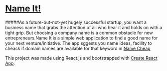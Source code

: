 # [Name It!](https://nameit-react.netlify.app/)

#####As a future-but-not-yet hugely successful startup, you want a business name that grabs the attention of all who hear it and holds on with a tight grip. But choosing a company name is a common obstacle for new entrepreneurs.Name It is a simple web application to find a good name for your next venture/initiative. The app sggests you name ideas, facility to cheack if domain names are available for that keyword in [Name Cheap](https://www.namecheap.com/)

This project was made using React.js and  bootstrapped with [Create React App](https://github.com/facebook/create-react-app).
